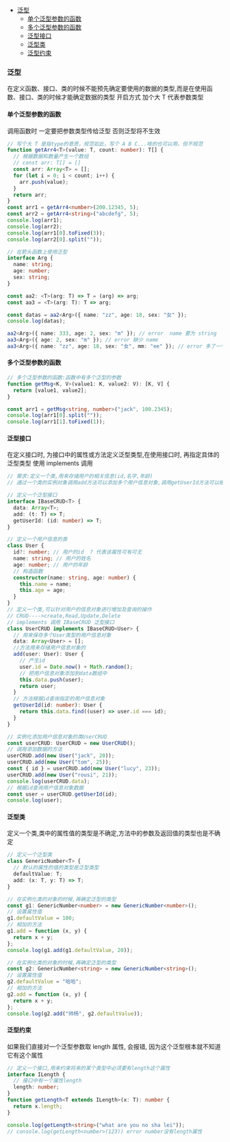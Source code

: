 <!-- START doctoc generated TOC please keep comment here to allow auto update -->
<!-- DON'T EDIT THIS SECTION, INSTEAD RE-RUN doctoc TO UPDATE -->


- [泛型](#%E6%B3%9B%E5%9E%8B)
  - [单个泛型参数的函数](#%E5%8D%95%E4%B8%AA%E6%B3%9B%E5%9E%8B%E5%8F%82%E6%95%B0%E7%9A%84%E5%87%BD%E6%95%B0)
  - [多个泛型参数的函数](#%E5%A4%9A%E4%B8%AA%E6%B3%9B%E5%9E%8B%E5%8F%82%E6%95%B0%E7%9A%84%E5%87%BD%E6%95%B0)
  - [泛型接口](#%E6%B3%9B%E5%9E%8B%E6%8E%A5%E5%8F%A3)
  - [泛型类](#%E6%B3%9B%E5%9E%8B%E7%B1%BB)
  - [泛型约束](#%E6%B3%9B%E5%9E%8B%E7%BA%A6%E6%9D%9F)

<!-- END doctoc generated TOC please keep comment here to allow auto update -->

<!--
 * @Author: mrzou
 * @Date: 2021-05-21 17:00:37
 * @LastEditors: mrzou
 * @LastEditTime: 2021-05-21 17:40:54
 * @Description: file content
-->

### 泛型

在定义函数、接口、类的时候不能预先确定要使用的数据的类型,而是在使用函数、接口、类的时候才能确定数据的类型
开启方式 <T> 加个大 T 代表参数类型

#### 单个泛型参数的函数

调用函数时 一定要把参数类型传给泛型 否则泛型将不生效

```ts
// 写个大 T 是指type的意思，规范如此，写个 A B C...啥的也可以用，但不规范
function getArr4<T>(value: T, count: number): T[] {
  // 根据数据和数量产生一个数组
  // const arr: T[] = []
  const arr: Array<T> = [];
  for (let i = 0; i < count; i++) {
    arr.push(value);
  }
  return arr;
}
const arr1 = getArr4<number>(200.12345, 5);
const arr2 = getArr4<string>("abcdefg", 5);
console.log(arr1);
console.log(arr2);
console.log(arr1[0].toFixed(3));
console.log(arr2[0].split(""));

// 在箭头函数上使用泛型
interface Arg {
  name: string;
  age: number;
  sex: string;
}

const aa2: <T>(arg: T) => T = (arg) => arg;
const aa3 = <T>(arg: T): T => arg;

const datas = aa2<Arg>({ name: "zz", age: 18, sex: "女" });
console.log(datas);

aa2<Arg>({ name: 333, age: 2, sex: "m" }); // error  name 要为 string
aa3<Arg>({ age: 2, sex: "m" }); // error 缺少 name
aa3<Arg>({ name: "zz", age: 18, sex: "女", mm: "ee" }); // error 多了一个 mm
```

#### 多个泛型参数的函数

```ts
// 多个泛型参数的函数:函数中有多个泛型的参数
function getMsg<K, V>(value1: K, value2: V): [K, V] {
  return [value1, value2];
}

const arr1 = getMsg<string, number>("jack", 100.2345);
console.log(arr1[0].split(""));
console.log(arr1[1].toFixed(1));
```

#### 泛型接口

在定义接口时, 为接口中的属性或方法定义泛型类型,在使用接口时, 再指定具体的泛型类型
使用 implements 调用

```ts
// 需求:定义一个类,用来存储用户的相关信息(id,名字,年龄)
// 通过一个类的实例对象调用add方法可以添加多个用户信息对象,调用getUserId方法可以根据id获取某个指定的用户信息对象

// 定义一个泛型接口
interface IBaseCRUD<T> {
  data: Array<T>;
  add: (t: T) => T;
  getUserId: (id: number) => T;
}

// 定义一个用户信息的类
class User {
  id?: number; // 用户的id  ? 代表该属性可有可无
  name: string; // 用户的姓名
  age: number; // 用户的年龄
  // 构造函数
  constructor(name: string, age: number) {
    this.name = name;
    this.age = age;
  }
}
// 定义一个类,可以针对用户的信息对象进行增加及查询的操作
// CRUD---->create,Read,Update,Delete
// implements 调用 IBaseCRUD 泛型接口
class UserCRUD implements IBaseCRUD<User> {
  // 用来保存多个User类型的用户信息对象
  data: Array<User> = [];
  //方法用来存储用户信息对象的
  add(user: User): User {
    // 产生id
    user.id = Date.now() + Math.random();
    // 把用户信息对象添加到data数组中
    this.data.push(user);
    return user;
  }
  // 方法根据id查询指定的用户信息对象
  getUserId(id: number): User {
    return this.data.find((user) => user.id === id);
  }
}

// 实例化添加用户信息对象的类UserCRUD
const userCRUD: UserCRUD = new UserCRUD();
// 调用添加数据的方法
userCRUD.add(new User("jack", 20));
userCRUD.add(new User("tom", 25));
const { id } = userCRUD.add(new User("lucy", 23));
userCRUD.add(new User("rousi", 21));
console.log(userCRUD.data);
// 根据id查询用户信息对象数据
const user = userCRUD.getUserId(id);
console.log(user);
```

#### 泛型类

定义一个类,类中的属性值的类型是不确定,方法中的参数及返回值的类型也是不确定

```ts
// 定义一个泛型类
class GenericNumber<T> {
  // 默认的属性的值的类型是泛型类型
  defaultValue: T;
  add: (x: T, y: T) => T;
}

// 在实例化类的对象的时候,再确定泛型的类型
const g1: GenericNumber<number> = new GenericNumber<number>();
// 设置属性值
g1.defaultValue = 100;
// 相加的方法
g1.add = function (x, y) {
  return x + y;
};
console.log(g1.add(g1.defaultValue, 20));

// 在实例化类的对象的时候,再确定泛型的类型
const g2: GenericNumber<string> = new GenericNumber<string>();
// 设置属性值
g2.defaultValue = "哈哈";
// 相加的方法
g2.add = function (x, y) {
  return x + y;
};
console.log(g2.add("帅杨", g2.defaultValue));
```

#### 泛型约束

如果我们直接对一个泛型参数取 length 属性, 会报错, 因为这个泛型根本就不知道它有这个属性

```ts
// 定义一个接口,用来约束将来的某个类型中必须要有length这个属性
interface ILength {
  // 接口中有一个属性length
  length: number;
}
function getLength<T extends ILength>(x: T): number {
  return x.length;
}

console.log(getLength<string>("what are you no sha lei"));
// console.log(getLength<number>(123)) error number没有length属性
```
